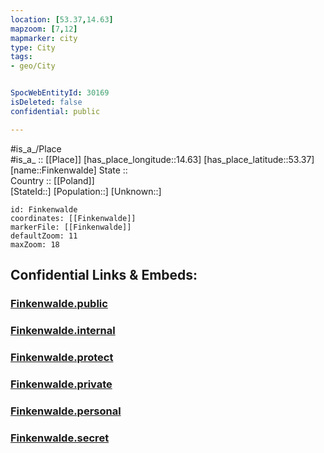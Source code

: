 ```yaml
---
location: [53.37,14.63] 
mapzoom: [7,12] 
mapmarker: city 
type: City
tags:
- geo/City


SpocWebEntityId: 30169
isDeleted: false
confidential: public

---
```

#is_a_/Place  
#is_a_ :: [[Place]] 
[has_place_longitude::14.63] 
[has_place_latitude::53.37] 
[name::Finkenwalde] 
State ::  
Country :: [[Poland]]  
[StateId::] 
[Population::] 
[Unknown::] 


```leaflet
id: Finkenwalde
coordinates: [[Finkenwalde]] 
markerFile: [[Finkenwalde]] 
defaultZoom: 11 
maxZoom: 18
```


## Confidential Links & Embeds: 

### [Finkenwalde.public](/_public/\Earth\Continent\Europe\Europe~East\Poland\Provinces~Poland\West_Pomeranian\CityFinkenwalde.public.md) 

### [Finkenwalde.internal](/_internal/\Earth\Continent\Europe\Europe~East\Poland\Provinces~Poland\West_Pomeranian\CityFinkenwalde.internal.md) 

### [Finkenwalde.protect](/_protect/\Earth\Continent\Europe\Europe~East\Poland\Provinces~Poland\West_Pomeranian\CityFinkenwalde.protect.md) 

### [Finkenwalde.private](/_private/\Earth\Continent\Europe\Europe~East\Poland\Provinces~Poland\West_Pomeranian\CityFinkenwalde.private.md) 

### [Finkenwalde.personal](/_personal/\Earth\Continent\Europe\Europe~East\Poland\Provinces~Poland\West_Pomeranian\CityFinkenwalde.personal.md) 

### [Finkenwalde.secret](/_secret/\Earth\Continent\Europe\Europe~East\Poland\Provinces~Poland\West_Pomeranian\CityFinkenwalde.secret.md)

